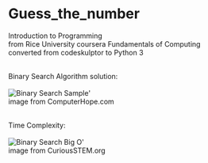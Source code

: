 # Guess_the_number

Introduction to Programming<br>
from Rice University coursera Fundamentals of Computing<br>
converted from codeskulptor to Python 3
<br><br>

Binary Search Algorithm solution:
<br><br>
<img src="https://www.computerhope.com/jargon/b/binary-search.jpg" alt="Binary Search Sample" title="Binary Search Sample Image">'
<br>
image from ComputerHope.com
<br><br>

Time Complexity:
<br><br>
<img src="https://encrypted-tbn0.gstatic.com/images?q=tbn:ANd9GcQfGyVAX0HA60bp7FucUqAMBgKuBsMcz0J06g&usqp=CAU"  alt="Binary Search Big O" title="Binary Search Big O Image">'
<br>
image from CuriousSTEM.org
